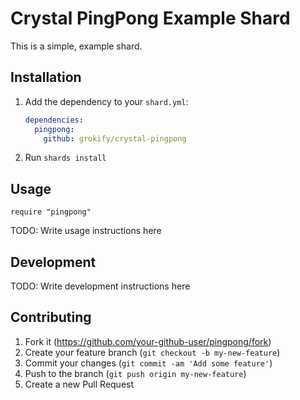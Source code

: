 # Crystal PingPong Example Shard

This is a simple, example shard.

## Installation

1. Add the dependency to your `shard.yml`:

   ```yaml
   dependencies:
     pingpong:
       github: grokify/crystal-pingpong
   ```

2. Run `shards install`

## Usage

```crystal
require "pingpong"
```

TODO: Write usage instructions here

## Development

TODO: Write development instructions here

## Contributing

1. Fork it (<https://github.com/your-github-user/pingpong/fork>)
2. Create your feature branch (`git checkout -b my-new-feature`)
3. Commit your changes (`git commit -am 'Add some feature'`)
4. Push to the branch (`git push origin my-new-feature`)
5. Create a new Pull Request


